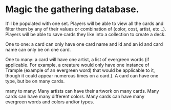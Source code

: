 # Magic the gathering database. 
It'll be populated with one set. Players will be able to view all the cards and filter them by any of their values or combination of (color, cost, artist, etc...). Players will be able to save cards they like into a collection to create a deck.

One to one: a card can only have one card name and id and an id and card name can only be on one card.

One to many: a card will have one artist, a list of evergreen words (if applicable. For example, a creature would only have one instance of Trample (example of an evergreen word) that would be applicable to it, though it could appear numerous times on a card.). A card can have one type, but be on many cards.

many to many: Many artists can have their artwork on many cards. Many cards can have many different colors. Many cards can have many evergreen words and colors and/or types.